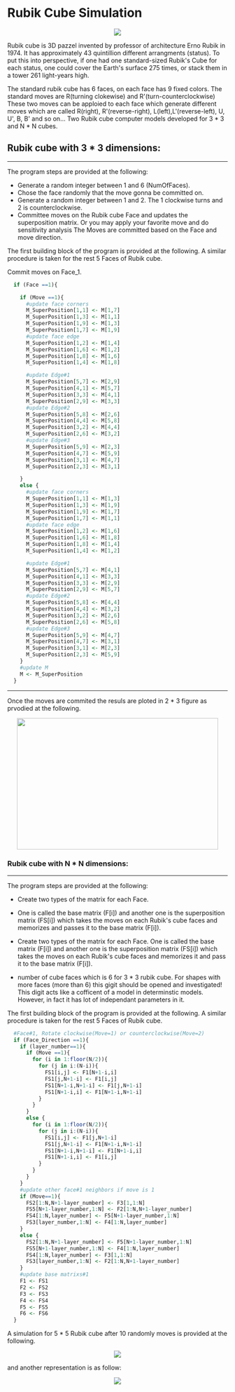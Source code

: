 # Rubik Cube Simulation

<p align="center">
  <img src="Plots/N_dimensoin_simulation3.PNG" >
</p>



Rubik cube is 3D pazzel invented by professor of architecture Erno Rubik in 1974. It has approximately 43 quintillion different arrangments (status). To put this into perspective, if one had one standard-sized Rubik's Cube for each status, one could cover the Earth's surface 275 times, or stack them in a tower 261 light-years high.

The standard rubik cube has 6 faces, on each face has 9 fixed colors. The standard moves are R(turning clokewise) and R'(turn-counterclockwise) These two moves can be apploied to each face which generate different moves which are called R(right), R'(reverse-right), L(left),L'(reverse-left), U, U', B, B' and so on...
Two Rubik cube computer models developed for 3 * 3 and N * N cubes.
 

## Rubik cube with 3 * 3 dimensions:
---
The program steps are provided at the following:
* Generate a random integer between 1 and 6 (NumOfFaces). 
* Chose the face randomly that the move gonna be committed on.
* Generate a random integer between 1 and 2. The 1 clockwise turns and 2 is counterclockwise.
* Committee moves on the Rubik cube Face and updates the superposition matrix. Or you may apply your favorite move and do sensitivity analysis
The Moves are committed based on the Face and move direction. 

The first building block of the program is provided at the following. A similar procedure is taken for the rest 5 Faces of Rubik cube.

Commit moves on Face_1.

```R
  if (Face ==1){

    if (Move ==1){
      #update face corners
      M_SuperPosition[1,1] <- M[1,7]
      M_SuperPosition[1,3] <- M[1,1]
      M_SuperPosition[1,9] <- M[1,3]
      M_SuperPosition[1,7] <- M[1,9]
      #update face edge
      M_SuperPosition[1,2] <- M[1,4]
      M_SuperPosition[1,6] <- M[1,2]
      M_SuperPosition[1,8] <- M[1,6]
      M_SuperPosition[1,4] <- M[1,8]

      #update Edge#1
      M_SuperPosition[5,7] <- M[2,9]
      M_SuperPosition[4,1] <- M[5,7]
      M_SuperPosition[3,3] <- M[4,1]
      M_SuperPosition[2,9] <- M[3,3]
      #update Edge#2
      M_SuperPosition[5,8] <- M[2,6]
      M_SuperPosition[4,4] <- M[5,8]
      M_SuperPosition[3,2] <- M[4,4]
      M_SuperPosition[2,6] <- M[3,2]
      #update Edge#3
      M_SuperPosition[5,9] <- M[2,3]
      M_SuperPosition[4,7] <- M[5,9]
      M_SuperPosition[3,1] <- M[4,7]
      M_SuperPosition[2,3] <- M[3,1]

    }
    else {
      #update face corners
      M_SuperPosition[1,1] <- M[1,3]
      M_SuperPosition[1,3] <- M[1,9]
      M_SuperPosition[1,9] <- M[1,7]
      M_SuperPosition[1,7] <- M[1,1]
      #update face edge
      M_SuperPosition[1,2] <- M[1,6]
      M_SuperPosition[1,6] <- M[1,8]
      M_SuperPosition[1,8] <- M[1,4]
      M_SuperPosition[1,4] <- M[1,2]

      #update Edge#1
      M_SuperPosition[5,7] <- M[4,1]
      M_SuperPosition[4,1] <- M[3,3]
      M_SuperPosition[3,3] <- M[2,9]
      M_SuperPosition[2,9] <- M[5,7]
      #update Edge#2
      M_SuperPosition[5,8] <- M[4,4]
      M_SuperPosition[4,4] <- M[3,2]
      M_SuperPosition[3,2] <- M[2,6]
      M_SuperPosition[2,6] <- M[5,8]
      #update Edge#3
      M_SuperPosition[5,9] <- M[4,7]
      M_SuperPosition[4,7] <- M[3,1]
      M_SuperPosition[3,1] <- M[2,3]
      M_SuperPosition[2,3] <- M[5,9]
    }
    #update M
    M <- M_SuperPosition
  }

```
---
Once the moves are commited the resuls are ploted in 2 * 3 figure as prvodied at the following.

<p align="center">
  <img width="460" height="300" src="Plots/3_dimensoin_simulation.PNG" >
</p>



### Rubik cube with N * N dimensions:
---

The program steps are provided at the following:

* Create two types of the matrix for each Face.
* One is called the base matrix (F[i]) and another one is the superposition matrix (FS[i]) which takes the moves on each Rubik's cube faces and memorizes and passes it to the base matrix (F[i]).
* Create two types of the matrix for each Face. One is called the base matrix (F[i]) and another one is the superposition matrix (FS[i]) which takes the moves on each Rubik's cube faces and memorizes it and pass it to the base matrix (F[i]).

* number of cube faces which is 6 for 3 * 3 rubik cube. For shapes with more faces (more than 6) this gigit should be opened and investigated! This digit acts like a cofficent of a model in determinstic models. However, in fact it has lot of independant parameters in it.

The first building block of the program is provided at the following. A similar procedure is taken for the rest 5 Faces of Rubik cube.

```R
  #Face#1, Rotate clockwise(Move=1) or counterclockwise(Move=2)
  if (Face_Direction ==1){
    if (layer_number==1){
      if (Move ==1){
        for (i in 1:floor(N/2)){
          for (j in i:(N-i)){
            FS1[i,j] <- F1[N+1-i,i]
            FS1[j,N+1-i] <- F1[i,j]
            FS1[N+1-i,N+1-i] <- F1[j,N+1-i]
            FS1[N+1-i,i] <- F1[N+1-i,N+1-i]
          }
        }
      }
      else {
        for (i in 1:floor(N/2)){
          for (j in i:(N-i)){
            FS1[i,j] <- F1[j,N+1-i]
            FS1[j,N+1-i] <- F1[N+1-i,N+1-i]
            FS1[N+1-i,N+1-i] <- F1[N+1-i,i]
            FS1[N+1-i,i] <- F1[i,j]
          }
        }
      }
    }
    #update other face#1 neighbors if move is 1
    if (Move==1){
      FS2[1:N,N+1-layer_number] <- F3[1,1:N]
      FS5[N+1-layer_number,1:N] <- F2[1:N,N+1-layer_number]
      FS4[1:N,layer_number] <- F5[N+1-layer_number,1:N]
      FS3[layer_number,1:N] <- F4[1:N,layer_number]
    }
    else {
      FS2[1:N,N+1-layer_number] <- F5[N+1-layer_number,1:N]
      FS5[N+1-layer_number,1:N] <- F4[1:N,layer_number]
      FS4[1:N,layer_number] <- F3[1,1:N]
      FS3[layer_number,1:N] <- F2[1:N,N+1-layer_number]
    }
    #update base matrixs#1
    F1 <- FS1
    F2 <- FS2
    F3 <- FS3
    F4 <- FS4
    F5 <- FS5
    F6 <- FS6
  }

```

A simulation for 5 * 5 Rubik cube after 10 randomly moves is provided at the following.

<p align="center">
  <img src="Plots/N_dimensoin_simulation2.PNG" >
</p>

and another representation is as follow:

<p align="center">
  <img src="Plots/N_dimensoin_simulation.PNG" >
</p>

